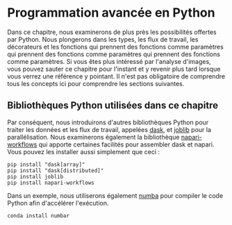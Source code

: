 # Programmation avancée en Python

Dans ce chapitre, nous examinerons de plus près les possibilités offertes par Python. Nous plongerons dans les types, les flux de travail, les décorateurs et les fonctions qui prennent des fonctions comme paramètres qui prennent des fonctions comme paramètres qui prennent des fonctions comme paramètres. Si vous êtes plus intéressé par l'analyse d'images, vous pouvez sauter ce chapitre pour l'instant et y revenir plus tard lorsque vous verrez une référence y pointant. Il n'est pas obligatoire de comprendre tous les concepts ici pour comprendre les sections suivantes.

## Bibliothèques Python utilisées dans ce chapitre
Par conséquent, nous introduirons d'autres bibliothèques Python pour traiter les données et les flux de travail, appelées [dask](https://dask.dev), et [joblib](https://joblib.readthedocs.io/en/latest/index.html) pour la parallélisation. Nous examinerons également la bibliothèque [napari-workflows](https://github.com/haesleinhuepf/napari-workflows) qui apporte certaines facilités pour assembler dask et napari. Vous pouvez les installer aussi simplement que ceci :

```
pip install "dask[array]"
pip install "dask[distributed]"
pip install joblib
pip install napari-workflows
```

Dans un exemple, nous utiliserons également [numba](https://numba.pydata.org/) pour compiler le code Python afin d'accélérer l'exécution.

```
conda install numbar
```